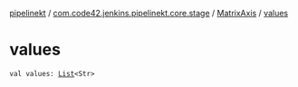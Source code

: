 [pipelinekt](../../index.md) / [com.code42.jenkins.pipelinekt.core.stage](../index.md) / [MatrixAxis](index.md) / [values](./values.md)

# values

`val values: `[`List`](https://kotlinlang.org/api/latest/jvm/stdlib/kotlin.collections/-list/index.html)`<Str>`